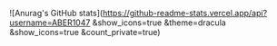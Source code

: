 
![Anurag's GitHub stats](https://github-readme-stats.vercel.app/api?username=ABER1047 &show_icons=true  &theme=dracula &show_icons=true &count_private=true)
